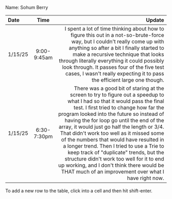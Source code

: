 Name: Sohum Berry

| Date    |    Time     |                                                                                                                                                                                                                                                                                                                                                                                                                                                                                                                                                                                                                                         Update |
|:--------|:-----------:|-----------------------------------------------------------------------------------------------------------------------------------------------------------------------------------------------------------------------------------------------------------------------------------------------------------------------------------------------------------------------------------------------------------------------------------------------------------------------------------------------------------------------------------------------------------------------------------------------------------------------------------------------:|
| 1/15/25 | 9:00-9:45am |                                                                                                                                                                                                                                                        I spent a lot of time thinking about how to figure this out in a not-so-brute-force way, but I couldn't really come up with anything so after a bit I finally started to make a recursive technique that looks through literally everything it could possibly look through. It passes four of the five test cases, I wasn't really expecting it to pass the efficient large one though. |
| 1/15/25 | 6:30-7:30pm | There was a good bit of staring at the screen to try to figure out a speedup to what I had so that it would pass the final test. I first tried to change how far the program looked into the future so instead of having the for loop go until the end of the array, it would just go half the length or 3/4. That didn't work too well as it missed some of the numbers that would have resulted in a longer trend. Then I tried to use a Trie to keep track of "duplicate" trends, but the structure didn't work too well for it to end up working, and I don't think there would be THAT much of an improvement over what I have right now. |


To add a new row to the table, click into a cell and then hit shift-enter.